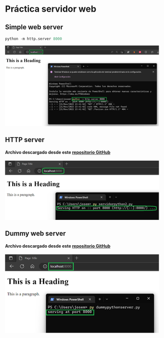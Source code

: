 # Práctica servidor web

## Simple web server

```python
python -m http.server 8000
```
![Servidor Python 1](img/servidorpython1.png)

## HTTP server
#### Archivo descargado desde este [repositorio GitHub](https://github.com/python/cpython/blob/main/Lib/http/server.py)
![Servidor Python 2 ](img/servidorpython2.png)

## Dummy web server
#### Archivo descargado desde este [repositorio GitHub](https://gist.github.com/kabinpokhrel/6fd1275603e9d5f1e284be717cbd1bff)
![Servidor Python 3 ](img/servidorpython3.png)
